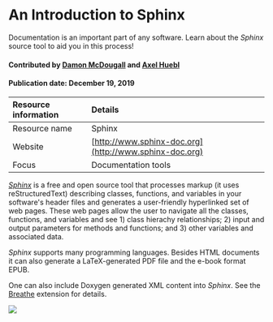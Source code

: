 # An Introduction to Sphinx
<!-- deck text start --> 
Documentation is an important part of any software. Learn about the *Sphinx* source tool to aid you in this process!
<!-- deck text end --> 

#### Contributed by [Damon McDougall](https://github.com/dmcdougall) and [Axel Huebl](https://github.com/ax3l)
#### Publication date: December 19, 2019

Resource information | Details 
:--- | :--- 
Resource name | Sphinx
Website  | [http://www.sphinx-doc.org](http://www.sphinx-doc.org) 
Focus | Documentation tools

*[Sphinx](http://www.sphinx-doc.org)* is a free and open source tool
that processes markup (it uses reStructuredText) describing classes, functions, and variables in your software's header files and generates a user-friendly hyperlinked set of web
pages.  These web pages allow the user to navigate all the classes, functions,
and variables and see 1) class hierachy relationships; 2) input and output
parameters for methods and functions; and 3) other variables and associated
data.

*Sphinx* supports many programming languages.
Besides HTML documents it can also generate a LaTeX-generated PDF file and
the e-book format EPUB.

One can also include Doxygen generated XML content into *Sphinx*.
See the
[Breathe](https://github.com/michaeljones/breathe/) extension for details.

<img src="https://www.sphinx-doc.org/en/master/_static/sphinxheader.png" class="logo">



<!---
Publish: yes
Categories: development
Topics: documentation
Tags: tool
Level: 2
Prerequisites: defaults
Aggregate: none
--->
